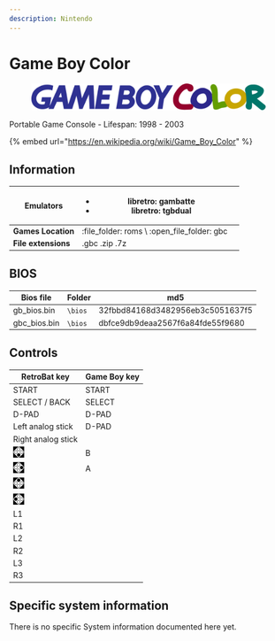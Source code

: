 ```yaml
---
description: Nintendo
---
```


# Game Boy Color

<figure><img src="https://raw.githubusercontent.com/fabricecaruso/es-theme-carbon/master/art/logos/gbc.svg" alt=""><figcaption></figcaption></figure>

Portable Game Console - Lifespan: 1998 - 2003

{% embed url="https://en.wikipedia.org/wiki/Game_Boy_Color" %}

## Information

| **Emulators**       | <ul><li>libretro: gambatte</li><li>libretro: tgbdual</li></ul> |   |
| ------------------- | -------------------------------------------------------------- | - |
| **Games Location**  | :file\_folder: roms \ :open\_file\_folder: gbc                 |   |
| **File extensions** | .gbc .zip .7z                                                  |   |

## BIOS

| Bios file     | Folder  | md5                              |
| ------------- | ------- | -------------------------------- |
| gb\_bios.bin  | `\bios` | 32fbbd84168d3482956eb3c5051637f5 |
| gbc\_bios.bin | `\bios` | dbfce9db9deaa2567f6a84fde55f9680 |

## Controls

| RetroBat key                                                                           | Game Boy key |
| -------------------------------------------------------------------------------------- | ------------ |
| START                                                                                  | START        |
| SELECT / BACK                                                                          | SELECT       |
| D-PAD                                                                                  | D-PAD        |
| Left analog stick                                                                      | D-PAD        |
| Right analog stick                                                                     |              |
| ![A](<../../../.gitbook/assets/image (1) (2) (1).png>)                                 | B            |
| ![B](<../../../.gitbook/assets/image (4) (1).png>)                                     | A            |
| <img src="../../../.gitbook/assets/image (3) (1) (2).png" alt="" data-size="original"> |              |
| <img src="../../../.gitbook/assets/image (2) (1) (1).png" alt="" data-size="line">     |              |
| L1                                                                                     |              |
| R1                                                                                     |              |
| L2                                                                                     |              |
| R2                                                                                     |              |
| L3                                                                                     |              |
| R3                                                                                     |              |

## Specific system information

There is no specific System information documented here yet.
